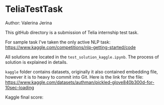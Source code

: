 ﻿# TeliaTestTask
 
Author: Valerina Jerina

This gitHub directory is a submission of Telia internship test task. 

For sample task I've taken the only active NLP task: https://www.kaggle.com/competitions/nlp-getting-started/code

All solutions are located in the `test_solution_kaggle.ipynb`. The process of solution is explained in details. 

`kaggle` folder contains datasets, originally it also contained embedding file, however it is to heavy to commit into Git. Here is the link for the file:  https://www.kaggle.com/datasets/authman/pickled-glove840b300d-for-10sec-loading

Kaggle final score: 
